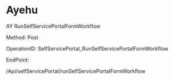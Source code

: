 #     Ayehu


AY RunSelfServicePortalFormWorkflow

Method: Post

OperationID: SelfServicePortal_RunSelfServicePortalFormWorkflow

EndPoint:

/Api/selfServicePortal/runSelfServicePortalFormWorkflow
